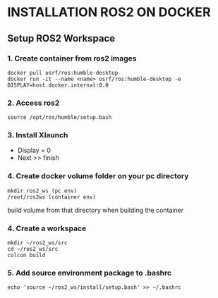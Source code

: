 
# INSTALLATION ROS2 ON DOCKER 

## Setup ROS2 Workspace

 ### 1. Create container from ros2 images
    docker pull osrf/ros:humble-desktop
    docker run -it --name <name> osrf/ros:humble-desktop -e DISPLAY=host.docker.internal:0.0
    

    
 ### 2. Access ros2
    source /opt/ros/humble/setup.bash

 ### 3. Install Xlaunch
- Display = 0
- Next >> finish

### 4. Create docker volume folder on your pc directory
    mkdir ros2_ws (pc env)
    /root/ros2ws (container env)
   
   build volume from that directory when building the container

###  4. Create a workspace
    mkdir ~/ros2_ws/src
    cd ~/ros2_ws/src
    colcon build

###  5. Add source environment package to .bashrc
    echo 'source ~/ros2_ws/install/setup.bash' >> ~/.bashrc
    
 <!-- ### 4. Access rqt_graph (GUI)
    rqt_graph -->

 